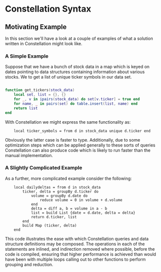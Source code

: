 # Constellation Syntax 

## Motivating Example 

In this section we'll have a look at a couple of examples of what a solution 
written in Constellation might look like.

### A Simple Example

Suppose that we have a bunch of stock data in a map which is keyed on dates 
pointing to data structures containing information about various stocks. We 
to get a list of unique ticker symbols in our data set.

```Lua

function get_tickers(stock_data)
	local set, list = {}, {}
	for _, v in ipairs(stock_data) do set[v.ticker] = true end
	for name, _ in pairs(set) do table.insert(list, name) end
	return list
end
```

With Constellation we might express the same functionality as:

```
	local ticker_symbols = from d in stock_data unique d.ticker end 
```

Obviously the latter case is faster to type. Additionally, due to some 
optimization steps which can be applied generally to these sorts of queries 
Constellation can also produce code which is likely to run faster than the 
manual implementation.

### A Slightly Complicated Example 

As a further, more complicated example consider the following:

```
	local dailydeltas = from d in stock_data
		ticker, delta = groupBy d.ticker do
			volume = groupBy d.date do
				reduce volume = 0 in volume + d.volume
			end
			delta = diff a, b = volume in a - b
			list = build List {date = d.date, delta = delta}
			return d.ticker, list
		end
		build Map (ticker, delta)
	end
```

This code illustrates the ease with which Constellation queries and data 
structure definitions may be composed. The operations in each of the statements
are inlined, and indirection removed where possible, before the code is 
compiled, ensuring that higher performance is achieved than would have been 
with multiple loops calling out to other functions to perform grouping and 
reduction.
